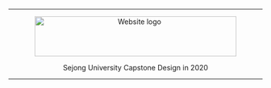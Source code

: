 * * *

<p align="center">
  <a href="https://github.com/reyeon1209/PressCheck/">
    <img src="https://user-images.githubusercontent.com/46713032/93665618-aeae4280-fab2-11ea-895b-960f054cf920.png" alt="Website logo" width="400" height="80">
  </a>
</p>

<p align="center">
  Sejong University Capstone Design in 2020
</p>
   
* * *
